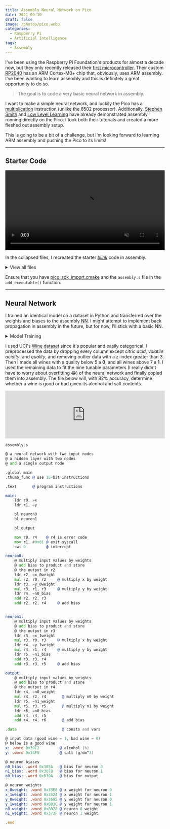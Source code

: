 ```yaml
---
title: Assembly Neural Network on Pico
date: 2021-09-10
draft: false
image: /photos/pico.webp
categories:
  - Raspberry Pi
  - Artificial Intelligence
tags:
  - Assembly
---
```


I've been using the Raspberry Pi Foundation's products for almost a decade now, but they only recently released their [first microcontroller](https://www.raspberrypi.org/documentation/microcontrollers/raspberry-pi-pico.html). Their custom <abbr title="Raspberry Pi 2040">RP2040</abbr> has an ARM Cortex-M0+ chip that, obviously, uses ARM assembly. I've been wanting to learn assembly and this is definitely a great opportunity to do so.

> The goal is to code a very basic neural network in assembly.

I want to make a simple neural network, and luckily the Pico has a [multiplication](https://developer.arm.com/documentation/ddi0210/c/Introduction/Instruction-set-summary/Thumb-instruction-summary) instruction (unlike the 6502 processor). Additionally, [Stephen Smith](https://smist08.wordpress.com/2021/04/24/bit-banging-the-raspberry-pi-picos-gpio-registers/) and [Low Level Learning](https://www.youtube.com/watch?v=ZS_Cbmf3z-U) have already demonstrated assembly running directly on the Pico. I took both their tutorials and created a more fleshed out assembly setup.

This is going to be a bit of a challenge, but I'm looking forward to learning ARM assembly and pushing the Pico to its limits!

---

## Starter Code

<video controls loop muted preload="metadata" src="/data/blink.mp4#t=0.25" width="100%">
</video>

In the collapsed files, I recreated the starter [_blink_](https://datasheets.raspberrypi.org/soft/blink.uf2) code in assembly.

<details>
<summary>View all files</summary>

`assembly.s`

```asm
.global main
.thumb_func @ use 16-bit instructions

@@@@@@@
.data @ constants and variables
@@@@@@@

gpiosetdiroutreg: .word 0xd0000024 @ address of gpio out register
gpiosetonreg: .word 0xd0000014     @ address of gpio on register
gpiosetoffreg: .word 0xd0000018    @ address of gpio off register

.equ led, 25         @ set led pin to 25
.equ gpio_out, 1     @ enable gpio output
.equ sleep_time, 250 @ sleep time in ms

@@@@@@@
.text @ program instructions
@@@@@@@

main:
    mov r0, #led
    bl gpio_init        @ initialize led pin

    mov r0, #led
    mov r1, #gpio_out
    bl gpiosetout       @ enable led

    b blink


blink:
    mov r0, #led
    bl gpio_on          @ turn on led

    ldr r0, =sleep_time
    bl sleep_ms         @ sleep for sleep_time ms

    mov r0, #led
    bl gpio_off         @ turn off led

    ldr r0, =sleep_time
    bl sleep_ms

    b blink             @ repeat to blink led


gpiosetout:
    movs r3, #1               @ set the output register to 1
    lsl r3, r0                @ shift to pin position
    ldr r2, =gpiosetdiroutreg @ get gpio out address
    ldr r2, [r2]
    str r3, [r2]
    bx lr


gpio_on:
    movs r3, #1
    lsl r3, r0
    ldr r2, =gpiosetonreg  @ get gpio on address
    ldr r2, [r2]
    str r3, [r2]
    bx lr


gpio_off:
    movs r3, #1
    lsl r3, r0
    ldr r2, =gpiosetoffreg @ get gpio off address
    ldr r2, [r2]
    str r3, [r2]
    bx lr

.end
```

`build.sh`

```shell
mkdir build
cd build/
cmake ..
make
cp assembly.uf2 /path/to/RPI-RP2/
```

`CMakeLists.txt and pico_sdk_import.cmake`

```Makefile
# CMakeLists.txt
cmake_minimum_required(VERSION 3.12)

# Pull in SDK (must be before project)
include(pico_sdk_import.cmake)

project(pico-asm C CXX ASM)
set(CMAKE_C_STANDARD 11)
set(CMAKE_CXX_STANDARD 17)

# Initialize the SDK
pico_sdk_init()

add_executable(pico-asm
        assembly.s
        )

# Pull in our pico_stdlib which aggregates commonly used features
target_link_libraries(pico-asm pico_stdlib)

# enable usb output, disable uart output
# pico_enable_stdio_usb(pico-asm 1)
# pico_enable_stdio_uart(pico-asm 0)

# create map/bin/hex/uf2 file etc.
pico_add_extra_outputs(pico-asm)

##########

# pico_sdk_import.cmake
# This is a copy of <PICO_SDK_PATH>/external/pico_sdk_import.cmake

# This can be dropped into an external project to help locate this SDK
# It should be include()ed prior to project()

if (DEFINED ENV{PICO_SDK_PATH} AND (NOT PICO_SDK_PATH))
    set(PICO_SDK_PATH $ENV{PICO_SDK_PATH})
    message("Using PICO_SDK_PATH from environment ('${PICO_SDK_PATH}')")
endif ()

if (DEFINED ENV{PICO_SDK_FETCH_FROM_GIT} AND (NOT PICO_SDK_FETCH_FROM_GIT))
    set(PICO_SDK_FETCH_FROM_GIT $ENV{PICO_SDK_FETCH_FROM_GIT})
    message("Using PICO_SDK_FETCH_FROM_GIT from environment ('${PICO_SDK_FETCH_FROM_GIT}')")
endif ()

if (DEFINED ENV{PICO_SDK_FETCH_FROM_GIT_PATH} AND (NOT PICO_SDK_FETCH_FROM_GIT_PATH))
    set(PICO_SDK_FETCH_FROM_GIT_PATH $ENV{PICO_SDK_FETCH_FROM_GIT_PATH})
    message("Using PICO_SDK_FETCH_FROM_GIT_PATH from environment ('${PICO_SDK_FETCH_FROM_GIT_PATH}')")
endif ()

set(PICO_SDK_PATH "${PICO_SDK_PATH}" CACHE PATH "Path to the Raspberry Pi Pico SDK")
set(PICO_SDK_FETCH_FROM_GIT "${PICO_SDK_FETCH_FROM_GIT}" CACHE BOOL "Set to ON to fetch copy of SDK from git if not otherwise locatable")
set(PICO_SDK_FETCH_FROM_GIT_PATH "${PICO_SDK_FETCH_FROM_GIT_PATH}" CACHE FILEPATH "location to download SDK")

if (NOT PICO_SDK_PATH)
    if (PICO_SDK_FETCH_FROM_GIT)
        include(FetchContent)
        set(FETCHCONTENT_BASE_DIR_SAVE ${FETCHCONTENT_BASE_DIR})
        if (PICO_SDK_FETCH_FROM_GIT_PATH)
            get_filename_component(FETCHCONTENT_BASE_DIR "${PICO_SDK_FETCH_FROM_GIT_PATH}" REALPATH BASE_DIR "${CMAKE_SOURCE_DIR}")
        endif ()
        FetchContent_Declare(
                pico_sdk
                GIT_REPOSITORY https://github.com/raspberrypi/pico-sdk
                GIT_TAG master
        )
        if (NOT pico_sdk)
            message("Downloading Raspberry Pi Pico SDK")
            FetchContent_Populate(pico_sdk)
            set(PICO_SDK_PATH ${pico_sdk_SOURCE_DIR})
        endif ()
        set(FETCHCONTENT_BASE_DIR ${FETCHCONTENT_BASE_DIR_SAVE})
    else ()
        message(FATAL_ERROR
                "SDK location was not specified. Please set PICO_SDK_PATH or set PICO_SDK_FETCH_FROM_GIT to on to fetch from git."
                )
    endif ()
endif ()

get_filename_component(PICO_SDK_PATH "${PICO_SDK_PATH}" REALPATH BASE_DIR "${CMAKE_BINARY_DIR}")
if (NOT EXISTS ${PICO_SDK_PATH})
    message(FATAL_ERROR "Directory '${PICO_SDK_PATH}' not found")
endif ()

set(PICO_SDK_INIT_CMAKE_FILE ${PICO_SDK_PATH}/pico_sdk_init.cmake)
if (NOT EXISTS ${PICO_SDK_INIT_CMAKE_FILE})
    message(FATAL_ERROR "Directory '${PICO_SDK_PATH}' does not appear to contain the Raspberry Pi Pico SDK")
endif ()

set(PICO_SDK_PATH ${PICO_SDK_PATH} CACHE PATH "Path to the Raspberry Pi Pico SDK" FORCE)

include(${PICO_SDK_INIT_CMAKE_FILE})
```

</details>

Ensure that you have [pico_sdk_import.cmake](https://raw.githubusercontent.com/raspberrypi/pico-examples/master/pico_sdk_import.cmake) and the `assembly.s` file in the `add_executable()` function.

---

## Neural Network

I trained an identical model on a dataset in Python and transferred over the weights and biases to the assembly <abbr title="Neural Network">NN</abbr>. I might attempt to implement back propagation in assembly in the future, but for now, I'll stick with a basic NN.

<details>
<summary>Model Training</summary>

# Small Wine Neural Network

## Imports and Setup

```python
import pandas as pd
from scipy import stats
import numpy as np

from sklearn.model_selection import train_test_split
from sklearn.preprocessing import StandardScaler
from sklearn.metrics import confusion_matrix, classification_report

import torch
from torch.utils.data import Dataset, DataLoader
import torch.nn as nn
import torch.optim as optim

import seaborn as sns
import matplotlib.pyplot as plt
```

```python
def plot(t_losses, t_accuracies):
    fig, axs = plt.subplots(1)

    ax1 = axs
    color = 'tab:red'
    ax1.set_xlabel('training steps')
    ax1.set_ylabel('loss', color=color)
    ax1.plot(range(len(t_losses)), t_losses, color=color)
    ax1.tick_params(axis='y', labelcolor=color)

    ax2 = ax1.twinx()

    color = 'tab:blue'
    ax2.set_ylabel('accuracy', color=color)
    ax2.plot(range(len(t_accuracies)), t_accuracies, color=color)
    ax2.tick_params(axis='y', labelcolor=color)

    fig.tight_layout()
    plt.show()
```

## Data Preprocessing

```python
white_wine = pd.read_csv('winequality-white.csv')
red_wine = pd.read_csv('winequality-red.csv')

wine = white_wine.append(red_wine, ignore_index=True)

include = ['alcohol', 'chlorides', 'quality']

wine = wine[include]

wine = wine[(np.abs(stats.zscore(wine)) < 3).all(axis=1)].reset_index(drop=True)

wine[include[2]] = wine[include[2]].map(
    lambda quality: 1 if quality in [8, 9] else (0 if quality in [3, 4] else -1)
)

wine = wine[wine[include[2]] != -1]

wine[include[:2]] -= np.mean(wine[include[:2]])
```

## 1. Data exploration

```python
wine
```

<div>
<style scoped>
    .dataframe tbody tr th:only-of-type {
        vertical-align: middle;
    }

    .dataframe tbody tr th {
        vertical-align: top;
    }

    .dataframe thead th {
        text-align: right;
    }

</style>
<table border="1" class="dataframe">
  <thead>
    <tr style="text-align: right;">
      <th></th>
      <th>alcohol</th>
      <th>chlorides</th>
      <th>quality</th>
    </tr>
  </thead>
  <tbody>
    <tr>
      <th>17</th>
      <td>1.901724</td>
      <td>-0.01986</td>
      <td>1</td>
    </tr>
    <tr>
      <th>20</th>
      <td>1.901724</td>
      <td>-0.01986</td>
      <td>1</td>
    </tr>
    <tr>
      <th>22</th>
      <td>-0.398276</td>
      <td>0.00014</td>
      <td>1</td>
    </tr>
    <tr>
      <th>44</th>
      <td>-1.098276</td>
      <td>0.01414</td>
      <td>0</td>
    </tr>
    <tr>
      <th>66</th>
      <td>-0.198276</td>
      <td>-0.00286</td>
      <td>1</td>
    </tr>
    <tr>
      <th>...</th>
      <td>...</td>
      <td>...</td>
      <td>...</td>
    </tr>
    <tr>
      <th>6240</th>
      <td>-0.798276</td>
      <td>0.03114</td>
      <td>0</td>
    </tr>
    <tr>
      <th>6242</th>
      <td>-0.598276</td>
      <td>0.06514</td>
      <td>0</td>
    </tr>
    <tr>
      <th>6244</th>
      <td>0.001724</td>
      <td>0.01114</td>
      <td>0</td>
    </tr>
    <tr>
      <th>6280</th>
      <td>-1.848276</td>
      <td>0.03314</td>
      <td>0</td>
    </tr>
    <tr>
      <th>6308</th>
      <td>0.501724</td>
      <td>0.02514</td>
      <td>1</td>
    </tr>
  </tbody>
</table>
<p>406 rows × 3 columns</p>
</div>

```python
wine['quality'].value_counts()
```

    0    213
    1    193
    Name: quality, dtype: int64

possible for white:
chlorides
alcohol

possible for red:
chlorides
sulfates
alcohol
volatile acidity

intersect:
chlorides, alcohol

```python
#Composition of citric acid go higher as we go higher in the quality of the wine
fig = plt.figure(figsize = (10,6))
sns.barplot(x = 'quality', y = include[0], data = wine)
```

    <AxesSubplot:xlabel='quality', ylabel='alcohol'>

```python
#Composition of chloride also go down as we go higher in the quality of the wine
fig = plt.figure(figsize = (10,6))
sns.barplot(x = 'quality', y = include[1], data = wine)
```

    <AxesSubplot:xlabel='quality', ylabel='chlorides'>

```python
wine.plot.scatter(x = include[0],
                  y = include[1],
                  c = include[2],
                  colormap='viridis')
```

    <AxesSubplot:xlabel='alcohol', ylabel='chlorides'>

## 2. Data Preparation

```python
val_cnt = wine[include[2]].value_counts()
min_sample = val_cnt.min()

wine = wine.groupby(include[2]).apply(lambda s: s.sample(min_sample))
```

```python
wine = wine.sample(frac=1).reset_index(drop=True)

ratio = 0
train, validate = np.split(wine, [int((1-ratio)*len(wine))])
```

```python
X_train = np.array(train[include[:2]])
X_test = np.array(train[include[:2]])

y_train = np.array(train[[include[2]]])
y_test = np.array(train[[include[2]]])
```

### 2.1 PyTorch Loaders

```python
## train data
class trainData(Dataset):

    def __init__(self, X_data, y_data):
        self.X_data = X_data
        self.y_data = y_data

    def __getitem__(self, index):
        return self.X_data[index], self.y_data[index]

    def __len__ (self):
        return len(self.X_data)


train_data = trainData(torch.FloatTensor(X_train),
                       torch.FloatTensor(y_train))
## test data
class testData(Dataset):

    def __init__(self, X_data):
        self.X_data = X_data

    def __getitem__(self, index):
        return self.X_data[index]

    def __len__ (self):
        return len(self.X_data)


test_data = testData(torch.FloatTensor(X_test))
```

## 3. Fully Connected Neural Network

```python
BATCH_SIZE = 64
LEARNING_RATE = 0.001

train_loader = DataLoader(dataset=train_data, batch_size=BATCH_SIZE, shuffle=True)
test_loader = DataLoader(dataset=test_data, batch_size=1)

class binaryClassification(nn.Module):
    def __init__(self):
        super(binaryClassification, self).__init__()
        # Number of input features is 2.
        self.layer_1 = nn.Linear(2, 2)
        self.layer_out = nn.Linear(2, 1)
        self.tan = nn.Tanh()

    def forward(self, inputs):
        x = self.tan(self.layer_1(inputs))
        x = self.layer_out(x)

        return x


device = torch.device("cuda:0" if torch.cuda.is_available() else "cpu")

model = binaryClassification()
model.to(device)
print(model)
criterion = nn.BCEWithLogitsLoss()
optimizer = optim.Adam(model.parameters(), lr=LEARNING_RATE)

def binary_acc(y_pred, y_test):
    y_pred_tag = torch.round(torch.sigmoid(y_pred))

    correct_results_sum = (y_pred_tag == y_test).sum().float()
    acc = correct_results_sum/y_test.shape[0]
    acc = torch.round(acc * 100)

    return acc
```

    binaryClassification(
      (layer_1): Linear(in_features=2, out_features=2, bias=True)
      (layer_out): Linear(in_features=2, out_features=1, bias=True)
      (tan): Tanh()
    )

```python
found = False

while not found:
    EPOCHS = 500

    losses = []
    accuracies = []

    model = binaryClassification()
    model.to(device)
    criterion = nn.BCEWithLogitsLoss()
    optimizer = optim.Adam(model.parameters(), lr=LEARNING_RATE)

    model.train()
    for e in range(1, EPOCHS+1):
        epoch_loss = 0
        epoch_acc = 0
        for X_batch, y_batch in train_loader:
            X_batch, y_batch = X_batch.to(device), y_batch.to(device)
            optimizer.zero_grad()

            y_pred = model(X_batch)

            loss = criterion(y_pred, y_batch)
            acc = binary_acc(y_pred, y_batch)

            loss.backward()
            optimizer.step()

            epoch_loss += loss.item()
            epoch_acc += acc.item()

        avg_loss = epoch_loss/len(train_loader)
        avg_acc = epoch_acc/len(train_loader)

        losses.append(avg_loss)
        accuracies.append(avg_acc)

        if avg_acc > 80:
            found = True
            break

    print(max(accuracies), accuracies.index(max(accuracies)))

    if found:
        break

plot(losses, accuracies)
```

    80.28571428571429 32

## 4. Evaluate

```python
y_pred_list = []
model.eval()
with torch.no_grad():
    for X_batch in test_loader:
        X_batch = X_batch.to(device)
        y_test_pred = model(X_batch)
        y_test_pred = torch.sigmoid(y_test_pred)
        y_pred_tag = torch.round(y_test_pred)
        y_pred_list.append(y_pred_tag.cpu().numpy())

y_pred_list = [a.squeeze().tolist() for a in y_pred_list]
```

```python
confusion_matrix(y_test, y_pred_list)
```

    array([[181,  12],
           [ 77, 116]])

```python
print(classification_report(y_test, y_pred_list))
```

                  precision    recall  f1-score   support

               0       0.70      0.94      0.80       193
               1       0.91      0.60      0.72       193

        accuracy                           0.77       386
       macro avg       0.80      0.77      0.76       386
    weighted avg       0.80      0.77      0.76       386

## 4. Export Parameters

```python
for name, param in model.named_parameters():
    if param.requires_grad:
        print(name, param.data)
```

    layer_1.weight tensor([[ 0.4924, -0.2594],
            [-0.4551,  0.1832]])
    layer_1.bias tensor([-0.5771, -0.1374])
    layer_out.weight tensor([[-0.3158, -0.8081]])
    layer_out.bias tensor([-0.4264])

```python
def function(x):
    # function activation function: f(x) = 1 / (1 + e^(-x))
    return 1 / ( 1 + 2.718282 ** -x )
#     return np.tanh(x)


def deriv_function(x):
    # Derivative of function: f'(x) = f(x) * (1 - f(x))
    return function(x) * ( 1 - function(x) )
#     return 1 - np.power(np.tanh(x), 2)



def mse_loss(y_true, y_pred):
    # y_true and y_pred are numpy arrays of the same length.
    return ((y_true - y_pred)**2).mean()


class NeuralNetwork:
    '''
  A neural network with:
    - 2 inputs
    - a hidden layer with 2 neurons (h1, h2)
    - an output layer with 1 neuron (o1)
  '''
    def __init__(self):
        # Weights
        self.w1 = np.random.normal()
        self.w2 = np.random.normal()
        self.w3 = np.random.normal()
        self.w4 = np.random.normal()
        self.w5 = np.random.normal()
        self.w6 = np.random.normal()

        # Biases
        self.b1 = np.random.normal()
        self.b2 = np.random.normal()
        self.b3 = np.random.normal()

        self.learn_rate = .005

    def __str__(self):
        return f'weights: {self.w1} {self.w2} {self.w3} {self.w4} {self.w5} {self.w6} biases: {self.b1} {self.b2} {self.b3}'

    def feedforward(self, x):
        # x is a numpy array with 2 elements.
        h1 = function(self.w1 * x[0] + self.w2 * x[1] + self.b1)
        h2 = function(self.w3 * x[0] + self.w4 * x[1] + self.b2)
        o1 = function(self.w5 * h1 + self.w6 * h2 + self.b3)
        return o1

    def train(self, data, all_y_trues):
        '''
    - data is a (n x 2) numpy array, n = # of samples in the dataset.
    - all_y_trues is a numpy array with n elements.
      Elements in all_y_trues correspond to those in data.
    '''
        epochs = 12000  # number of times to loop through the entire dataset
        self.losses = []
        self.accs = []

        for epoch in range(epochs):
            for x, y_true in zip(data, all_y_trues):
                # --- Do a feedforward (we'll need these values later)
                sum_h1 = self.w1 * x[0] + self.w2 * x[1] + self.b1
                h1 = function(sum_h1)

                sum_h2 = self.w3 * x[0] + self.w4 * x[1] + self.b2
                h2 = function(sum_h2)

                sum_o1 = self.w5 * h1 + self.w6 * h2 + self.b3
                o1 = function(sum_o1)
                y_pred = o1

                # --- Calculate partial derivatives.
                # --- Naming: p_L_p_w1 stands for "partial L partial w1"
                p_L_p_ypred = -2 * (y_true - y_pred)

                # Neuron o1
                p_ypred_p_w5 = h1 * deriv_function(sum_o1)
                p_ypred_p_w6 = h2 * deriv_function(sum_o1)
                p_ypred_p_b3 = deriv_function(sum_o1)

                p_ypred_p_h1 = self.w5 * deriv_function(sum_o1)
                p_ypred_p_h2 = self.w6 * deriv_function(sum_o1)

                # Neuron h1
                p_h1_p_w1 = x[0] * deriv_function(sum_h1)
                p_h1_p_w2 = x[1] * deriv_function(sum_h1)
                p_h1_p_b1 = deriv_function(sum_h1)

                # Neuron h2
                p_h2_p_w3 = x[0] * deriv_function(sum_h2)
                p_h2_p_w4 = x[1] * deriv_function(sum_h2)
                p_h2_p_b2 = deriv_function(sum_h2)

                # --- Update weights and biases
                # Neuron h1
                self.w1 -= self.learn_rate * p_L_p_ypred * p_ypred_p_h1 * p_h1_p_w1
                self.w2 -= self.learn_rate * p_L_p_ypred * p_ypred_p_h1 * p_h1_p_w2
                self.b1 -= self.learn_rate * p_L_p_ypred * p_ypred_p_h1 * p_h1_p_b1

                # Neuron h2
                self.w3 -= self.learn_rate * p_L_p_ypred * p_ypred_p_h2 * p_h2_p_w3
                self.w4 -= self.learn_rate * p_L_p_ypred * p_ypred_p_h2 * p_h2_p_w4
                self.b2 -= self.learn_rate * p_L_p_ypred * p_ypred_p_h2 * p_h2_p_b2

                # Neuron o1
                self.w5 -= self.learn_rate * p_L_p_ypred * p_ypred_p_w5
                self.w6 -= self.learn_rate * p_L_p_ypred * p_ypred_p_w6
                self.b3 -= self.learn_rate * p_L_p_ypred * p_ypred_p_b3

            # --- Calculate total loss at the end of each epoch
            if epoch % 1000 == 0:
                y_preds = np.apply_along_axis(self.feedforward, 1, data)
                acc = 100*np.count_nonzero(all_y_trues == y_preds.round())/len(data)
                loss = mse_loss(all_y_trues, y_preds)
                self.losses.append(loss)
                self.accs.append(acc)
                print("epoch %d\tloss: %f\taccuracy: %f" % (epoch, loss, acc))

    def plot(self):
        fig, axs = plt.subplots(1)

        ax1 = axs
        color = 'tab:red'
        ax1.set_xlabel('training steps')
        ax1.set_ylabel('loss', color=color)
        ax1.plot(range(len(self.losses)), self.losses, color=color)
        ax1.tick_params(axis='y', labelcolor=color)

        ax2 = ax1.twinx()  # instantiate a second axes that shares the same x-axis

        color = 'tab:blue'
        ax2.set_ylabel('accuracy', color=color)  # we already handled the x-label with ax1
        ax2.plot(range(len(self.accs)), self.accs, color=color)
        ax2.tick_params(axis='y', labelcolor=color)

        fig.tight_layout()  # otherwise the right y-label is slightly clipped
        plt.show()

# network = NeuralNetwork()
# Train our neural network!
network.learn_rate = 0.00005
network.train(X_train, y_train.reshape(-1,))

print(network)
network.plot()

acc = 100*np.count_nonzero(y_train.reshape(-1,) == np.apply_along_axis(network.feedforward, 1, X_train).round())/len(X_train)
print(acc)
```

    epoch 0	loss: 0.132531	accuracy: 81.865285
    epoch 1000	loss: 0.132531	accuracy: 81.865285
    epoch 2000	loss: 0.132531	accuracy: 81.865285
    epoch 3000	loss: 0.132531	accuracy: 81.865285
    epoch 4000	loss: 0.132531	accuracy: 81.865285
    epoch 5000	loss: 0.132531	accuracy: 81.865285
    epoch 6000	loss: 0.132531	accuracy: 81.865285
    epoch 7000	loss: 0.132531	accuracy: 81.865285
    epoch 8000	loss: 0.132531	accuracy: 81.865285
    epoch 9000	loss: 0.132531	accuracy: 81.865285
    epoch 10000	loss: 0.132531	accuracy: 81.865285
    epoch 11000	loss: 0.132531	accuracy: 81.865285
    weights: -0.5241537557697997 8.022605603367996 -36.627811690638175 17.293829646720408 -27.715390143478537 6.900655940087721 biases: -1.6997071090811102 -70.55616344362397 3.983528397200501

    81.86528497409327

## Best Model

81.9%
weights: -0.5258128356790649 8.030110880882871 -36.62607954699542 17.289156778336512 -27.706516193146673 6.907676857161875 biases: -1.7036051769265983 -70.55261667300597 3.9689563659447864

weights: -0.5252373683043017 8.028392381234099 -36.62651348093277 17.29032523800684 -27.70874002300861 6.906127236792722 biases: -1.7024063171579678 -70.55350171869333 3.9732754230651444

79%
weights: -0.7985963217884304 8.47287278322075 -5.045041523588488 -1.042118489749843 -10.069041616614001 5.490090153973683 biases: -0.42784383682720145 -9.312642567784899 3.6226994842694573

</details>

I used UCI's [Wine dataset](https://kaggle.com/uciml/red-wine-quality-cortez-et-al-2009) since it's popular and easily categorical. I preprocessed the data by dropping every column except _citric acid_, _volatile acidity_, and _quality_, and removing outlier data with a z-index greater than 3. Then I made all wines with a quality below 5 a **0**, and all wines above 7 a **1**. I used the remaining data to fit the nine tunable parameters (I really didn't have to worry about overfitting 😂) of the neural network and finally copied them into assembly. The file below will, with 82% accuracy, determine whether a wine is good or bad given its alcohol and salt contents.

<iframe class="web" width="100%" frameborder="0" src="https://replit.com/@splch/WineNet?lite=1"></iframe>

`assembly.s`

```asm
@ a neural network with two input nodes
@ a hidden layer with two nodes
@ and a single output node

.global main
.thumb_func @ use 16-bit instructions

.text       @ program instructions

main:
    ldr r0, =x
    ldr r1, =y

    bl neuron0
    bl neuron1

    bl output

    mov r0, r4    @ r4 is error code
    mov r1, #0x01 @ exit syscall
    swi 0         @ interrupt

neuron0:
    @ multiply input values by weights
    @ add bias to product and store
    @ the output in r2
    ldr r2, =x_0weight
    mul r2, r0, r2     @ multiply x by weight
    ldr r3, =y_0weight
    mul r3, r1, r3     @ multiply y by weight
    ldr r4, =n0_bias
    add r2, r2, r3
    add r2, r2, r4     @ add bias


neuron1:
    @ multiply input values by weights
    @ add bias to product and store
    @ the output in r3
    ldr r3, =x_1weight
    mul r3, r0, r3     @ multiply x by weight
    ldr r4, =y_1weight
    mul r4, r1, r4     @ multiply y by weight
    ldr r5, =n1_bias
    add r3, r3, r4
    add r3, r3, r5     @ add bias

output:
    @ multiply input values by weights
    @ add bias to product and store
    @ the output in r4
    ldr r4, =n0_weight
    mul r4, r2, r4       @ multiply n0 by weight
    ldr r5, =n1_weight
    mul r5, r3, r5       @ multiply n1 by weight
    ldr r6, =o0_bias
    add r4, r4, r5
    add r4, r4, r6       @ add bias

.data                    @ consts and vars

@ input data (good wine = 1, bad wine = 0)
@ below is a good wine
x: .word 0x39C2         @ alcohol (%)
y: .word 0x34F5         @ salt (g/dm^3)

@ neuron biases
n0_bias: .word 0x305A   @ bias for neuron 0
n1_bias: .word 0x307B   @ bias for neuron 1
o0_bias: .word 0xB10A   @ bias for output

@ neuron weights
x_0weight: .word 0x33E8 @ x weight for neuron 0
x_1weight: .word 0x3524 @ x weight for neuron 1
y_0weight: .word 0x3695 @ y weight for neuron 0
y_1weight: .word 0xB83C @ y weight for neuron 1
n0_weight: .word 0xB028 @ neuron 0 weight
n1_weight: .word 0x373F @ neuron 1 weight

.end
```
